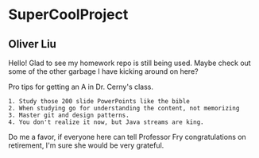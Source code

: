 # SuperCoolProject
## Oliver Liu

Hello! Glad to see my homework repo is still being used. Maybe check out some of the other garbage I have kicking around on here?

Pro tips for getting an A in Dr. Cerny's class. 

    1. Study those 200 slide PowerPoints like the bible
    2. When studying go for understanding the content, not memorizing
    3. Master git and design patterns. 
    4. You don't realize it now, but Java streams are king. 
  
  Do me a favor, if everyone here can tell Professor Fry congratulations on retirement, I'm sure she would be very grateful. 
